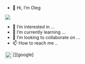- 👋 Hi, I’m Oleg

![](https://komarev.com/ghpvc/?username=KratosHome)
- 👀 I’m interested in ...
- 🌱 I’m currently learning ...
- 💞️ I’m looking to collaborate on ...
- 📫 How to reach me ..

[<img align="left" alt="google" width="22px" src="https://cdn.jsdelivr.net/npm/simple-icons@3.13.0/icons/google.svg" />][google]

<!---
KratosHome/KratosHome is a ✨ special ✨ repository because its `README.md` (this file) appears on your GitHub profile.
You can click the Preview link to take a look at your changes.
--->
